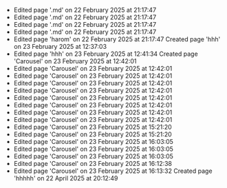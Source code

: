 * Edited page '.md' on 22 February 2025 at 21:17:47
* Edited page '.md' on 22 February 2025 at 21:17:47
* Edited page '.md' on 22 February 2025 at 21:17:47
* Edited page '.md' on 22 February 2025 at 21:17:47
* Edited page 'harom' on 22 February 2025 at 21:17:47
Created page 'hhh' on 23 February 2025 at 12:37:03
* Edited page 'hhh' on 23 February 2025 at 12:41:34
Created page 'Carousel' on 23 February 2025 at 12:42:01
* Edited page 'Carousel' on 23 February 2025 at 12:42:01
* Edited page 'Carousel' on 23 February 2025 at 12:42:01
* Edited page 'Carousel' on 23 February 2025 at 12:42:01
* Edited page 'Carousel' on 23 February 2025 at 12:42:01
* Edited page 'Carousel' on 23 February 2025 at 12:42:01
* Edited page 'Carousel' on 23 February 2025 at 12:42:01
* Edited page 'Carousel' on 23 February 2025 at 12:42:01
* Edited page 'Carousel' on 23 February 2025 at 12:42:01
* Edited page 'Carousel' on 23 February 2025 at 15:21:20
* Edited page 'Carousel' on 23 February 2025 at 15:21:20
* Edited page 'Carousel' on 23 February 2025 at 16:03:05
* Edited page 'Carousel' on 23 February 2025 at 16:03:05
* Edited page 'Carousel' on 23 February 2025 at 16:03:05
* Edited page 'Carousel' on 23 February 2025 at 16:12:38
* Edited page 'Carousel' on 23 February 2025 at 16:13:32
Created page 'hhhhh' on 22 April 2025 at 20:12:49

